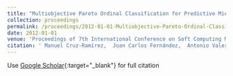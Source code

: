 ```yaml
---
title: "Multiobjective Pareto Ordinal Classification for Predictive Microbiology"
collection: proceedings
permalink: /proceedings/2012-01-01-Multiobjective-Pareto-Ordinal-Classification-for-Predictive-Microbiology
date: 2012-01-01
venue: 'Proceedings of 7th International Conference on Soft Computing Models in Industrial and Environmental Applications (SOCO&apos;12)'
citation: ' Manuel Cruz-Ramírez,  Juan Carlos Fernández,  Antonio Valero,  Pedro Antonio Gutiérrez,  César Hervás-Martínez, &quot;Multiobjective Pareto Ordinal Classification for Predictive Microbiology.&quot; Proceedings of 7th International Conference on Soft Computing Models in Industrial and Environmental Applications (SOCO&amp;apos;12), Vol.188, 2012, Ostrava, Czech Republic, pp.153-162.'
---
```

Use [Google Scholar](https://scholar.google.com/scholar?q=Multiobjective+Pareto+Ordinal+Classification+for+Predictive+Microbiology){:target="_blank"} for full citation